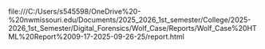 file:///C:/Users/s545598/OneDrive%20-%20nwmissouri.edu/Documents/2025_2026_1st_semester/College/2025-2026_1st_Semester/Digital_Forensics/Wolf_Case/Reports/Wolf_Case%20HTML%20Report%2009-17-2025-09-26-25/report.html
